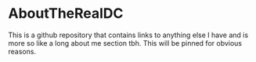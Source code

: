 # AboutTheRealDC
This is a github repository that contains links to anything else I have and is more so like a long about me section tbh. This will be pinned for obvious reasons.
